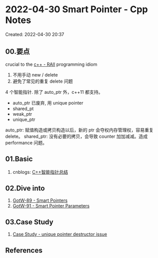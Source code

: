 # 2022-04-30 Smart Pointer - Cpp Notes

Created: 2022-04-30 20:37

## 00.要点

crucial to the [c++ - RAII](../05-Notes%20Block/c++%20-%20RAII.md) programming idiom

1. 不用手动 new / delete
2. 避免了常见的重复 delete 问题

4 个智能指针. 除了 auto_ptr 外，c++11 都支持。

- auto_ptr 已废弃, 用 unique pointer
- shared_pt
- weak_ptr
- unique_ptr

auto_ptr: 赋值构造或拷贝构造以后，新的 ptr 会夺权内存管理权，容易重复 delete。
shared_ptr: 没有必要的拷贝，会导致 counter 加加减减。造成 performance 问题。

## 01.Basic

1. cnblogs: [C++智能指针总结](https://www.cnblogs.com/wuyepeng/p/9741241.html)

## 02.Dive into

1. [GotW-89 - Smart Pointers](../05-Notes%20Block/GotW-89%20-%20Smart%20Pointers.md)
2. [GotW-91 - Smart Pointer Parameters](../05-Notes%20Block/GotW-91%20-%20Smart%20Pointer%20Parameters.md)

## 03.Case Study

1. [Case Study - unique pointer destructor issue](../05-Notes%20Block/Case%20Study%20-%20unique%20pointer%20destructor%20issue.md)

## References
